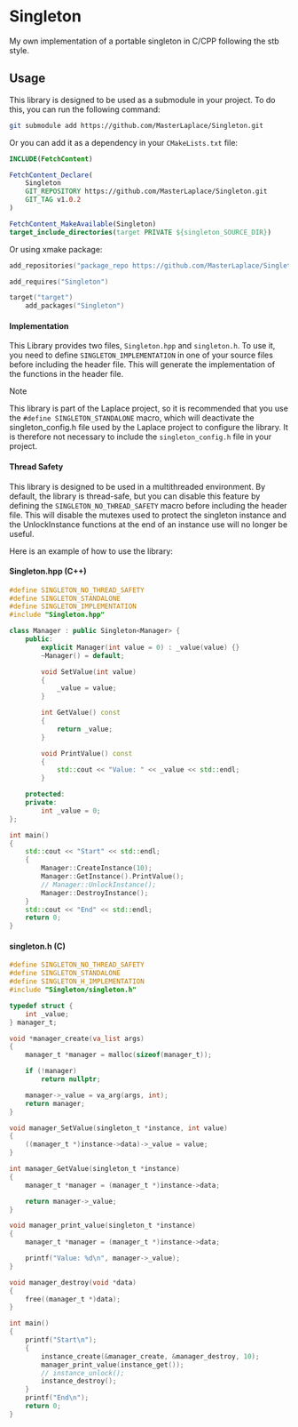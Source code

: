 # Singleton

My own implementation of a portable singleton in C/CPP following the stb style.

## Usage

This library is designed to be used as a submodule in your project. To do this,
you can run the following command:

```sh
git submodule add https://github.com/MasterLaplace/Singleton.git
```

Or you can add it as a dependency in your `CMakeLists.txt` file:

```cmake
INCLUDE(FetchContent)

FetchContent_Declare(
    Singleton
    GIT_REPOSITORY https://github.com/MasterLaplace/Singleton.git
    GIT_TAG v1.0.2
)

FetchContent_MakeAvailable(Singleton)
target_include_directories(target PRIVATE ${singleton_SOURCE_DIR})
```

Or using xmake package:

```lua
add_repositories("package_repo https://github.com/MasterLaplace/Singleton.git")

add_requires("Singleton")

target("target")
    add_packages("Singleton")
```

#### Implementation

This Library provides two files, `Singleton.hpp` and `singleton.h`. To use it,
you need to define `SINGLETON_IMPLEMENTATION` in one of your source files before
including the header file. This will generate the implementation of the functions
in the header file.

> [!NOTE]
> This library is part of the Laplace project, so it is recommended that you use the `#define SINGLETON_STANDALONE` macro, which will deactivate the singleton_config.h file used by the Laplace project to configure the library. It is therefore not necessary to include the `singleton_config.h` file in your project.

#### Thread Safety

This library is designed to be used in a multithreaded environment. By default, the library is thread-safe, but you can disable this feature by defining the `SINGLETON_NO_THREAD_SAFETY` macro before including the header file. This will disable the mutexes used to protect the singleton instance and the UnlockInstance functions at the end of an instance use will no longer be useful.

Here is an example of how to use the library:

#### Singleton.hpp (C++)

```cpp
#define SINGLETON_NO_THREAD_SAFETY
#define SINGLETON_STANDALONE
#define SINGLETON_IMPLEMENTATION
#include "Singleton.hpp"

class Manager : public Singleton<Manager> {
    public:
        explicit Manager(int value = 0) : _value(value) {}
        ~Manager() = default;

        void SetValue(int value)
        {
            _value = value;
        }

        int GetValue() const
        {
            return _value;
        }

        void PrintValue() const
        {
            std::cout << "Value: " << _value << std::endl;
        }

    protected:
    private:
        int _value = 0;
};

int main()
{
    std::cout << "Start" << std::endl;
    {
        Manager::CreateInstance(10);
        Manager::GetInstance().PrintValue();
        // Manager::UnlockInstance();
        Manager::DestroyInstance();
    }
    std::cout << "End" << std::endl;
    return 0;
}
```

#### singleton.h (C)

```c
#define SINGLETON_NO_THREAD_SAFETY
#define SINGLETON_STANDALONE
#define SINGLETON_H_IMPLEMENTATION
#include "Singleton/singleton.h"

typedef struct {
    int _value;
} manager_t;

void *manager_create(va_list args)
{
    manager_t *manager = malloc(sizeof(manager_t));

    if (!manager)
        return nullptr;

    manager->_value = va_arg(args, int);
    return manager;
}

void manager_SetValue(singleton_t *instance, int value)
{
    ((manager_t *)instance->data)->_value = value;
}

int manager_GetValue(singleton_t *instance)
{
    manager_t *manager = (manager_t *)instance->data;

    return manager->_value;
}

void manager_print_value(singleton_t *instance)
{
    manager_t *manager = (manager_t *)instance->data;

    printf("Value: %d\n", manager->_value);
}

void manager_destroy(void *data)
{
    free((manager_t *)data);
}

int main()
{
    printf("Start\n");
    {
        instance_create(&manager_create, &manager_destroy, 10);
        manager_print_value(instance_get());
        // instance_unlock();
        instance_destroy();
    }
    printf("End\n");
    return 0;
}
```
